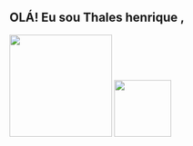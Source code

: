## OLÁ! Eu sou Thales henrique ,

<div>
<href=>
<img height="180em" src="https://github-readme-stats.vercel.app/api?username=ThalesHenriq&show_icons=true&bg_color=#fff"/>
<img height="100em" src="https://github-readme-stats.vercel.app/api/top-langs/?username=ThalesHenriq&hide_progress=true)](https://github.com/ThalesHenriq/github-readme-stats"
<div/>
